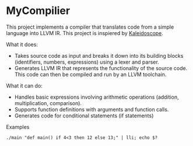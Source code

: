 # MyCompilier

This project implements a compiler that translates code from a simple language into LLVM IR. This project is inspiered by [Kaleidoscope](https://llvm.org/docs/tutorial/MyFirstLanguageFrontend/index.html).

What it does:

- Takes source code as input and breaks it down into its building blocks (identifiers, numbers, expressions) using a lexer and parser.
- Generates LLVM IR that represents the functionality of the source code. This code can then be compiled and run by an LLVM toolchain.

What it can do:

- Handles basic expressions involving arithmetic operations (addition, multiplication, comparison).
- Supports function definitions with arguments and function calls.
- Generates code for conditional statements (if statements)

Examples

```
./main "def main() if 4<3 then 12 else 13;" | lli; echo $?
```
